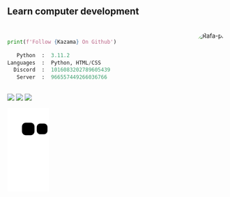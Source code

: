 ## Learn computer development
<div align="center">
  <a href="https://github.com/KazamaOnGithub">
  <a href="https://komarev.com/ghpvc/?username=KazamaOnGithub">
</div>
<div style="display: inline_block"><br>
  <img align="right" alt="Rafa-pic" height="150" style="border-radius:50px;" src="https://media.discordapp.net/attachments/1004727452934864928/1076109872426401952/25231.png">
</div>

```python
print(f'Follow {Kazama} On Github')
```

```python
   Python  :  3.11.2
Languages  :  Python, HTML/CSS
  Discord  :  1016083202789605439
   Server  :  966557449266036766
```

  ##
 
<div> 
  <a href="lien_soon" target="_blank"><img src="https://img.shields.io/badge/Youtube-channel-red" target="_blank"></a>
 <a href="https://discord.gg/sevenshop" target="_blank"><img src="https://img.shields.io/badge/Discord-server-informational" target="_blank"></a>
 <a href="https://t.me/kazamaXfantanyl" target="_blank"><img src="https://img.shields.io/badge/Telegram-click%20us-blue" target="_blank"></a>
  
 
  ![Snake animation](https://github.com/rafaballerini/rafaballerini/blob/output/github-contribution-grid-snake.svg)
 
</div>
